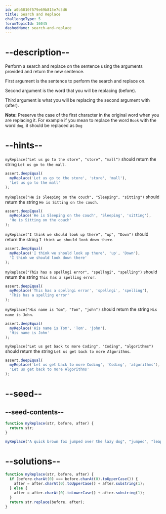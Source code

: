 ```yaml
---
id: a0b5010f579e69b815e7c5d6
title: Search and Replace
challengeType: 5
forumTopicId: 16045
dashedName: search-and-replace
---
```


# --description--

Perform a search and replace on the sentence using the arguments provided and return the new sentence.

First argument is the sentence to perform the search and replace on.

Second argument is the word that you will be replacing (before).

Third argument is what you will be replacing the second argument with (after).

**Note:** Preserve the case of the first character in the original word when you are replacing it. For example if you mean to replace the word `Book` with the word `dog`, it should be replaced as `Dog`

# --hints--

`myReplace("Let us go to the store", "store", "mall")` should return the string `Let us go to the mall`.

```js
assert.deepEqual(
  myReplace('Let us go to the store', 'store', 'mall'),
  'Let us go to the mall'
);
```

`myReplace("He is Sleeping on the couch", "Sleeping", "sitting")` should return the string `He is Sitting on the couch`.

```js
assert.deepEqual(
  myReplace('He is Sleeping on the couch', 'Sleeping', 'sitting'),
  'He is Sitting on the couch'
);
```

`myReplace("I think we should look up there", "up", "Down")` should return the string `I think we should look down there`.

```js
assert.deepEqual(
  myReplace('I think we should look up there', 'up', 'Down'),
  'I think we should look down there'
);
```

`myReplace("This has a spellngi error", "spellngi", "spelling")` should return the string `This has a spelling error`.

```js
assert.deepEqual(
  myReplace('This has a spellngi error', 'spellngi', 'spelling'),
  'This has a spelling error'
);
```

`myReplace("His name is Tom", "Tom", "john")` should return the string `His name is John`.

```js
assert.deepEqual(
  myReplace('His name is Tom', 'Tom', 'john'),
  'His name is John'
);
```

`myReplace("Let us get back to more Coding", "Coding", "algorithms")` should return the string `Let us get back to more Algorithms`.

```js
assert.deepEqual(
  myReplace('Let us get back to more Coding', 'Coding', 'algorithms'),
  'Let us get back to more Algorithms'
);
```

# --seed--

## --seed-contents--

```js
function myReplace(str, before, after) {
  return str;
}

myReplace("A quick brown fox jumped over the lazy dog", "jumped", "leaped");
```

# --solutions--

```js
function myReplace(str, before, after) {
  if (before.charAt(0) === before.charAt(0).toUpperCase()) {
    after = after.charAt(0).toUpperCase() + after.substring(1);
  } else {
    after = after.charAt(0).toLowerCase() + after.substring(1);
  }
  return str.replace(before, after);
}
```
